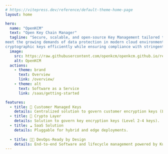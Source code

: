 ```yaml
---
# https://vitepress.dev/reference/default-theme-home-page
layout: home

hero:
  name: "OpenKCM"
  text: "Open Key Chain Manager"
  tagline: "Secure, scalable, and open-source Key Management tailored to 
meet the growing demands of data protection in modern cloud environments. It helps organizations manage 
cryptographic keys efficiently while ensuring compliance with stringent security and privacy standards."
  image:
    src: https://raw.githubusercontent.com/openkcm/openkcm.github.io/refs/heads/main/docs/assets/logo.png
    alt: OpenKCM
  actions:
    - theme: brand
      text: Overview
      link: /overview/
    - theme: alt
      text: Software as a Service
      link: /saas/getting-started

features:
  - title: 🔗 Customer Managed Keys
    details: Centralized solution to govern customer encryption keys (Level 1 keys), with BYOK (Bring Your Own Key) and HYOK (Hold Your Own Key) capabilities.
  - title: 🧱 Crypto Layer
    details: Solution to govern key encryption keys (Level 2-4 keys).
  - title: ☁️ SaaS Solution
    details: Pluggable for hybrid and edge deployments.
    
  - title: 👨‍💻 DevOps-Ready by Design
    details: End-to-end Software and lifecycle management powered by Kubernetes.
---
```

